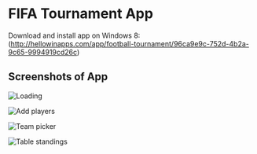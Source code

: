 # FIFA Tournament App
Download and install app on Windows 8: (http://hellowinapps.com/app/football-tournament/96ca9e9c-752d-4b2a-9c65-9994919cd26c)

## Screenshots of App

![Loading](http://wscont2.apps.microsoft.com/winstore/1x/28d740b8-d3e7-4857-bfd1-f50dcd98556e/Screenshot.20582.1000000.jpg)

![Add players](http://wscont2.apps.microsoft.com/winstore/1x/28d740b8-d3e7-4857-bfd1-f50dcd98556e/Screenshot.20582.1000002.jpg)

![Team picker](http://wscont1.apps.microsoft.com/winstore/1x/28d740b8-d3e7-4857-bfd1-f50dcd98556e/Screenshot.20582.1000003.jpg)

![Table standings](http://wscont2.apps.microsoft.com/winstore/1x/28d740b8-d3e7-4857-bfd1-f50dcd98556e/Screenshot.20582.1000006.jpg)
